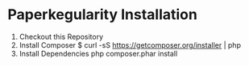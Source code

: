 Paperkegularity Installation
===========================
1. Checkout this Repository
2. Install Composer
        $ curl -sS https://getcomposer.org/installer | php
3. Install Dependencies
        php composer.phar install

